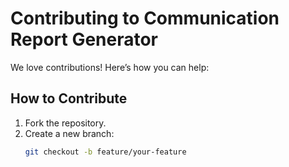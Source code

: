 
# Contributing to Communication Report Generator

We love contributions! Here’s how you can help:

## How to Contribute
1. Fork the repository.
2. Create a new branch:
   ```bash
   git checkout -b feature/your-feature
